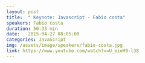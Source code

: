 ```yaml
---
layout: post
title:  " Keynote: Javascript - Fabio costa"
speakers: Fabio costa
duration: 50:33 min
date:   2015-04-27 08:05:00
categories: JavaScript
img: /assets/image/speakers/fabio-costa.jpg
link: https://www.youtube.com/watch?v=U_eieH9-l38
---
```

